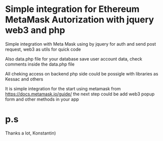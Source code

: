 # Simple integration for Ethereum MetaMask Autorization with jquery web3 and php

Simple integration with Meta Mask using by jquery for auth and send post request, web3 as utils for quick code

Also data.php file for your database save user account data, check comments inside the data.php file

All cheking access on backend php side could be possigle with libraries as Kessac and others

It is simple integration for the start using metamask from https://docs.metamask.io/guide/ the next step could be add web3 popup form and other methods in your app

# p.s

Thanks a lot, Konstantin)

